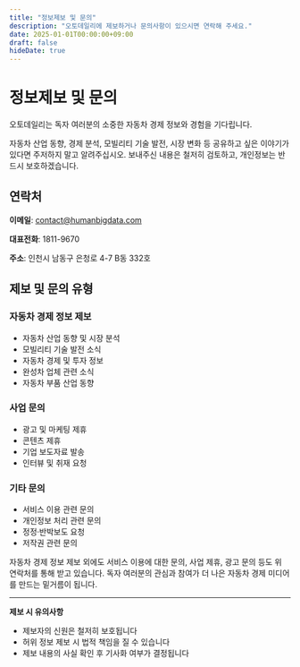 ```yaml
---
title: "정보제보 및 문의"
description: "오토데일리에 제보하거나 문의사항이 있으시면 연락해 주세요."
date: 2025-01-01T00:00:00+09:00
draft: false
hideDate: true
---
```


# 정보제보 및 문의

오토데일리는 독자 여러분의 소중한 자동차 경제 정보와 경험을 기다립니다.

자동차 산업 동향, 경제 분석, 모빌리티 기술 발전, 시장 변화 등 공유하고 싶은 이야기가 있다면 주저하지 말고 알려주십시오. 보내주신 내용은 철저히 검토하고, 개인정보는 반드시 보호하겠습니다.

## 연락처

**이메일**: contact@humanbigdata.com

**대표전화**: 1811-9670

**주소**: 인천시 남동구 은청로 4-7 B동 332호

## 제보 및 문의 유형

### 자동차 경제 정보 제보
- 자동차 산업 동향 및 시장 분석
- 모빌리티 기술 발전 소식
- 자동차 경제 및 투자 정보
- 완성차 업체 관련 소식
- 자동차 부품 산업 동향

### 사업 문의
- 광고 및 마케팅 제휴
- 콘텐츠 제휴
- 기업 보도자료 발송
- 인터뷰 및 취재 요청

### 기타 문의
- 서비스 이용 관련 문의
- 개인정보 처리 관련 문의
- 정정·반박보도 요청
- 저작권 관련 문의

자동차 경제 정보 제보 외에도 서비스 이용에 대한 문의, 사업 제휴, 광고 문의 등도 위 연락처를 통해 받고 있습니다. 독자 여러분의 관심과 참여가 더 나은 자동차 경제 미디어를 만드는 밑거름이 됩니다.

---

**제보 시 유의사항**
- 제보자의 신원은 철저히 보호됩니다
- 허위 정보 제보 시 법적 책임을 질 수 있습니다
- 제보 내용의 사실 확인 후 기사화 여부가 결정됩니다
